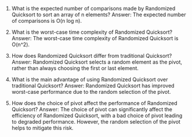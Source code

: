 1. What is the expected number of comparisons made by Randomized Quicksort to sort an array of n elements?
   Answer: The expected number of comparisons is O(n log n).

2. What is the worst-case time complexity of Randomized Quicksort?
   Answer: The worst-case time complexity of Randomized Quicksort is O(n^2).

3. How does Randomized Quicksort differ from traditional Quicksort?
   Answer: Randomized Quicksort selects a random element as the pivot, rather than always choosing the first or last element.

4. What is the main advantage of using Randomized Quicksort over traditional Quicksort?
   Answer: Randomized Quicksort has improved worst-case performance due to the random selection of the pivot.

5. How does the choice of pivot affect the performance of Randomized Quicksort?
   Answer: The choice of pivot can significantly affect the efficiency of Randomized Quicksort, with a bad choice of pivot leading to degraded performance. However, the random selection of the pivot helps to mitigate this risk.
